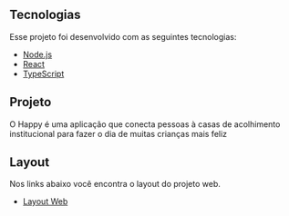 


##  Tecnologias

Esse projeto foi desenvolvido com as seguintes tecnologias:

- [Node.js](https://nodejs.org/en/)
- [React](https://reactjs.org)
- [TypeScript](https://www.typescriptlang.org/)

##  Projeto

O Happy é uma aplicação que conecta pessoas à casas de acolhimento institucional para fazer o dia de muitas crianças mais feliz 

##  Layout

Nos links abaixo você encontra o layout do projeto web.

- [Layout Web](https://www.figma.com/file/mDEbnoojksG4w8sOxmudh3/Happy-Web)


